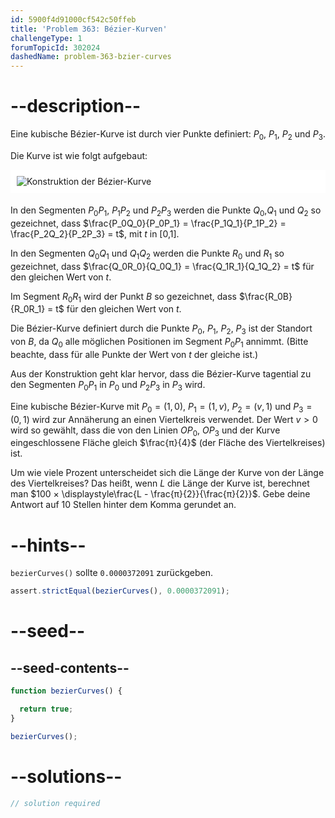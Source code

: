 ```yaml
---
id: 5900f4d91000cf542c50ffeb
title: 'Problem 363: Bézier-Kurven'
challengeType: 1
forumTopicId: 302024
dashedName: problem-363-bzier-curves
---
```


# --description--

Eine kubische Bézier-Kurve ist durch vier Punkte definiert: $P_0$, $P_1$, $P_2$ und $P_3$.

Die Kurve ist wie folgt aufgebaut:

<img alt="Konstruktion der Bézier-Kurve" src="https://cdn.freecodecamp.org/curriculum/project-euler/bzier-curves.png" style="background-color: white; padding: 10px; display: block; margin-right: auto; margin-left: auto; margin-bottom: 1.2rem;" />

In den Segmenten $P_0P_1$, $P_1P_2$ und $P_2P_3$ werden die Punkte $Q_0$,$Q_1$ und $Q_2$ so gezeichnet, dass $\frac{P_0Q_0}{P_0P_1} = \frac{P_1Q_1}{P_1P_2} = \frac{P_2Q_2}{P_2P_3} = t$, mit $t$ in [0,1].

In den Segmenten $Q_0Q_1$ und $Q_1Q_2$ werden die Punkte $R_0$ und $R_1$ so gezeichnet, dass $\frac{Q_0R_0}{Q_0Q_1} = \frac{Q_1R_1}{Q_1Q_2} = t$ für den gleichen Wert von $t$.

Im Segment $R_0R_1$ wird der Punkt $B$ so gezeichnet, dass $\frac{R_0B}{R_0R_1} = t$ für den gleichen Wert von $t$.

Die Bézier-Kurve definiert durch die Punkte $P_0$, $P_1$, $P_2$, $P_3$ ist der Standort von $B$, da $Q_0$ alle möglichen Positionen im Segment $P_0P_1$ annimmt. (Bitte beachte, dass für alle Punkte der Wert von $t$ der gleiche ist.)

Aus der Konstruktion geht klar hervor, dass die Bézier-Kurve tagential zu den Segmenten $P_0P_1$ in $P_0$ und $P_2P_3$ in $P_3$ wird.

Eine kubische Bézier-Kurve mit $P_0 = (1, 0)$, $P_1 = (1, v)$, $P_2 = (v, 1)$ und $P_3 = (0, 1)$ wird zur Annäherung an einen Viertelkreis verwendet. Der Wert $v > 0$ wird so gewählt, dass die von den Linien $OP_0$, $OP_3$ und der Kurve eingeschlossene Fläche gleich $\frac{π}{4}$ (der Fläche des Viertelkreises) ist.

Um wie viele Prozent unterscheidet sich die Länge der Kurve von der Länge des Viertelkreises? Das heißt, wenn $L$ die Länge der Kurve ist, berechnet man $100 × \displaystyle\frac{L - \frac{π}{2}}{\frac{π}{2}}$. Gebe deine Antwort auf 10 Stellen hinter dem Komma gerundet an.

# --hints--

`bezierCurves()` sollte `0.0000372091` zurückgeben.

```js
assert.strictEqual(bezierCurves(), 0.0000372091);
```

# --seed--

## --seed-contents--

```js
function bezierCurves() {

  return true;
}

bezierCurves();
```

# --solutions--

```js
// solution required
```
